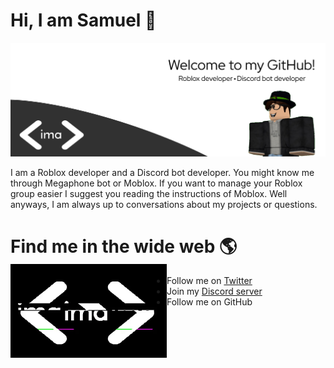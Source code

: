 # Hi, I am Samuel 👋

<img src="https://github.com/imacodr/imacodr/blob/master/welcome.png" alt="the banner for imacodr">

I am a Roblox developer and a Discord bot developer. You might know me through Megaphone bot or Moblox. If you want to manage your Roblox group easier I suggest you reading the instructions of Moblox. Well anyways, I am always up to conversations about my projects or questions.

# Find me in the wide web 🌎 <img align="left" width="250" height="150" src="https://github.com/imacodr/imacodr/blob/master/gif.gif"></a>
    
   - Follow me on [Twitter](https://twitter.com/imacodr)
   - Join my [Discord server](https://discord.gg/SYtrv9m)
   - Follow me on GitHub




